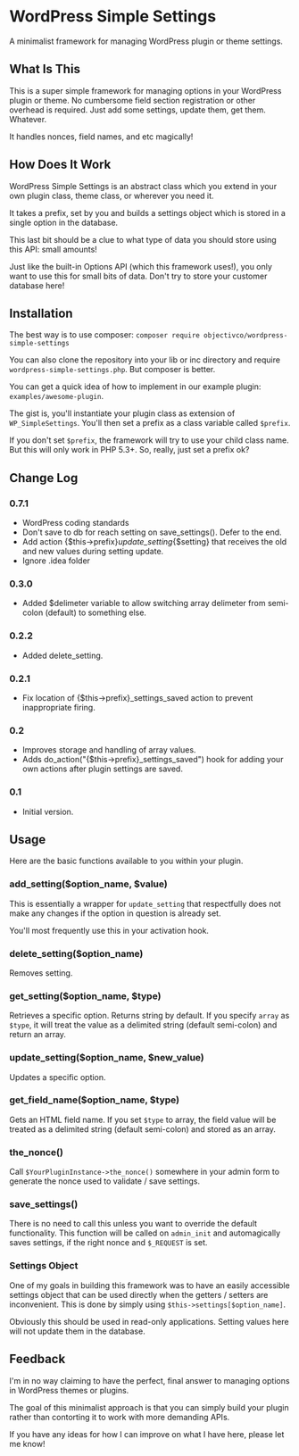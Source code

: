 WordPress Simple Settings
=========================

A minimalist framework for managing WordPress plugin or theme settings.

What Is This
------------

This is a super simple framework for managing options in your WordPress plugin or theme. No cumbersome field section registration or other overhead is required.  Just add some settings, update them, get them. Whatever.

It handles nonces, field names, and etc magically!

How Does It Work
----------------

WordPress Simple Settings is an abstract class which you extend in your own plugin class, theme class, or wherever you need it.

It takes a prefix, set by you and builds a settings object which is stored in a single option in the database.

This last bit should be a clue to what type of data you should store using this API: small amounts!

Just like the built-in Options API (which this framework uses!), you only want to use this for small bits of data.  Don't try to store your customer database here!

Installation
------------
The best way is to use composer: `composer require objectivco/wordpress-simple-settings`

You can also clone the repository into your lib or inc directory and require `wordpress-simple-settings.php`. But composer is better.

You can get a quick idea of how to implement in our example plugin: `examples/awesome-plugin`.

The gist is, you'll instantiate your plugin class as extension of `WP_SimpleSettings`. You'll then set a prefix as a class variable called `$prefix`.

If you don't set `$prefix`, the framework will try to use your child class name.  But this will only work in PHP 5.3+.  So, really, just set a prefix ok?

Change Log
--------
### 0.7.1
- WordPress coding standards
- Don't save to db for reach setting on save_settings(). Defer to the end.
- Add action {$this->prefix}_update_setting_{$setting} that receives the old and new values during setting update.
- Ignore .idea folder

### 0.3.0
- Added $delimeter variable to allow switching array delimeter from semi-colon (default) to something else.

### 0.2.2
- Added delete_setting.

### 0.2.1
- Fix location of {$this->prefix}_settings_saved action to prevent inappropriate firing.

### 0.2
- Improves storage and handling of array values.
- Adds do_action("{$this->prefix}_settings_saved") hook for adding your own actions after plugin settings are saved.

### 0.1
- Initial version.

Usage
-----

Here are the basic functions available to you within your plugin.

### add_setting($option_name, $value)

This is essentially a wrapper for `update_setting` that respectfully does not make any changes if the option in question is already set.

You'll most frequently use this in your activation hook.

### delete_setting($option_name)

Removes setting.

### get_setting($option_name, $type)

Retrieves a specific option.  Returns string by default.  If you specify `array` as `$type`, it will treat the value as a delimited string (default semi-colon) and return an array.  

### update_setting($option_name, $new_value)

Updates a specific option.

### get_field_name($option_name, $type)

Gets an HTML field name.  If you set `$type` to array, the field value will be treated as a delimited string (default semi-colon) and stored as an array.  

### the_nonce()

Call `$YourPluginInstance->the_nonce()` somewhere in your admin form to generate the nonce used to validate / save settings.

### save_settings()

There is no need to call this unless you want to override the default functionality.  This function will be called on `admin_init` and automagically saves settings, if the right nonce and `$_REQUEST` is set.

### Settings Object

One of my goals in building this framework was to have an easily accessible settings object that can be used directly when the getters / setters are inconvenient.  This is done by simply using `$this->settings[$option_name]`.

Obviously this should be used in read-only applications.  Setting values here will not update them in the database.


Feedback
--------

I'm in no way claiming to have the perfect, final answer to managing options in WordPress themes or plugins.  

The goal of this minimalist approach is that you can simply build your plugin rather than contorting it to work with more demanding APIs.

If you have any ideas for how I can improve on what I have here, please let me know!
